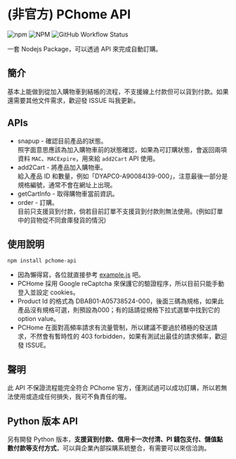 # (非官方) PChome API

![npm](https://img.shields.io/npm/v/pchome-api)
![NPM](https://img.shields.io/npm/l/pchome-api)
![GitHub Workflow Status](https://img.shields.io/github/workflow/status/ALiangLiang/pchome-api/Node.js-CI)

一套 Nodejs Package，可以透過 API 來完成自動訂購。

## 簡介

基本上能做到從加入購物車到結帳的流程，不支援線上付款但可以貨到付款。如果還需要其他文件需求，歡迎發 ISSUE 叫我更新。

## APIs

- snapup - 確認目前產品的狀態。  
      照字面意思應該為加入購物車前的狀態確認，如果為可訂購狀態，會返回兩項資料 `MAC`、`MACExpire`，用來給 `add2Cart` API 使用。
- add2Cart - 將產品加入購物車。  
      給入產品 ID 和數量，例如「DYAPC0-A90084I39-000」，注意最後一部分是規格編號，通常不會在網址上出現。
- getCartInfo - 取得購物車當前資訊。
- order - 訂購。  
      目前只支援貨到付款，倘若目前訂單不支援貨到付款則無法使用。(例如訂單中的貨物從不同倉庫發貨的情況)

## 使用說明

```shell
npm install pchome-api
```

- 因為懶得寫，各位就直接參考 [example.js](example.js) 吧。
- PCHome 採用 Google reCaptcha 來保護它的驗證程序，所以目前只能手動登入並設定 cookies。
- Product Id 的格式為 DBAB01-A05738524-000，後面三碼為規格，如果此產品沒有規格可選，則預設為000；有的話請從規格下拉式選單中找到它的 option value。
- PCHome 在面對高頻率請求有流量管制，所以建議不要過於積極的發送請求，不然會有暫時性的 403 forbidden，如果有測試出最佳的請求頻率，歡迎發 ISSUE。

## 聲明

此 API 不保證流程能完全符合 PChome 官方，僅測試過可以成功訂購，所以若無法使用或造成任何損失，我可不負責任的喔。

## Python 版本 API

另有開發 Python 版本，**支援貨到付款、信用卡一次付清、PI 錢包支付、儲值點數付款等支付方式**，可以與企業內部採購系統整合，有需要可以來信洽詢。
